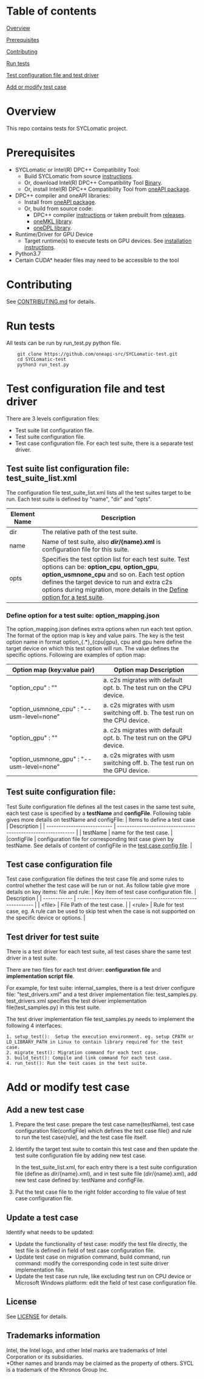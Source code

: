 # Table of contents

[Overview](#Overview)

[Prerequisites](#Prerequisites)

[Contributing](#Contributing)

[Run tests](#run-tests)

[Test configuration file and test driver](#Test-configuration-file-and-test-driver)

[Add or modify test case](#Add-or-modify-test-case)


# Overview

This repo contains tests for SYCLomatic project.

# Prerequisites

   - SYCLomatic or Intel(R) DPC++ Compatibility Tool:
       - Build SYCLomatic from source [instructions](https://github.com/oneapi-src/SYCLomatic).
       - Or, download Intel(R) DPC++ Compatibility Tool [Binary](https://www.intel.com/content/www/us/en/developer/articles/tool/oneapi-standalone-components.html#compatibility).
       - Or, install Intel(R) DPC++ Compatibility Tool from [oneAPI package](https://www.intel.com/content/www/us/en/developer/tools/oneapi/base-toolkit-download.html).
   - DPC++ compiler and oneAPI libraries:
       - Install from [oneAPI package](https://www.intel.com/content/www/us/en/developer/tools/oneapi/base-toolkit-download.html).
       - Or, build from source code:
           - DPC++ compiler [instructions](https://github.com/intel/llvm/blob/sycl/README.md)
                   or taken prebuilt from [releases](https://github.com/intel/llvm/releases).
           - [oneMKL library](https://github.com/oneapi-src/oneMKL/blob/develop/README.md).
           - [oneDPL library](https://github.com/oneapi-src/oneDPL/blob/main/README.md).
   - Runtime/Driver for GPU Device
       -  Target runtime(s) to execute tests on GPU devices. See [installation instructions](https://github.com/intel/llvm/blob/sycl/sycl/doc/GetStartedGuide.md#install-low-level-runtime).
   - Python3.7
   - Certain CUDA\* header files may need to be accessible to the tool

# Contributing
See [CONTRIBUTING.md](https://github.com/oneapi-src/SYCLomatic-test/blob/SYCLomatic/CONTRIBUTING.md) for details.

# Run tests

All tests can be run by run_test.py python file.
```
    git clone https://github.com/oneapi-src/SYCLomatic-test.git
    cd SYCLomatic-test
    python3 run_test.py
```

# Test configuration file and test driver
There are 3 levels configuration files:
   - Test suite list configuration file.
   - Test suite configuration file.
   - Test case configuration file.
For each test suite, there is a separate test driver.

## Test suite list configuration file: test_suite_list.xml

The configuration file test_suite_list.xml lists all the test suites target to be run. Each test suite is defined by "name", "dir" and "opts".

| Element Name | Description                                                  |
| ------------ | ------------------------------------------------------------ |
| dir          | The relative path of the test suite.                         |
| name         | Name of test suite, also **${dir}/${name}.xml** is configuration file for this suite.           |
| opts         | Specifies the test option list for each test suite. Test options can be: **option_cpu**, **option_gpu**, **option_usmnone_cpu** and so on. Each test option defines the target device to run and extra c2s options during migration, more details in the [Define option for a test suite](#define-option-for-a-test-suite-option_mappingjson). |


### Define option for a test suite: option_mapping.json

The option_mapping.json defines extra options when run each test option.
The format of the option map is key and value pairs. The key is the test option name in format option_{.*}_{cpu|gpu}, cpu and gpu here define the target device on which this test option will run. The value defines the specific options. Following are examples of option map:

| Option map (key:value pair)            | Option map Description                                                     |
| -------------------------------------- | ------------------------------------------------------------ |
| "option_cpu" : ""                         | a. c2s migrates with default opt. b. The test run on the CPU device. |
| "option_usmnone_cpu" : "--usm-level=none" | a. c2s migrates with usm switching off.  b. The test run on the CPU device. |
| "option_gpu" : ""                         | a. c2s migrates with default opt. b. The test run on the GPU device. |
| "option_usmnone_gpu" : "--usm-level=none" | a. c2s migrates with usm switching off. b. The test run on the GPU device.  |


## Test suite configuration file:
Test Suite configuration file defines all the test cases in the same test suite, each test case is specified by a **testName** and **configFile**.
Following table gives more details on testName and configFile:
| Items to define a test case | Description                                                  |
| --------------------------- | ------------------------------------------------------------ |
| testName                    | name for the test case.        |
|configFile    | configuration file for corresponding test case given by testName. See details of content of configFile in the [test case config file](#Test-case-configuration-file). |


## Test case configuration file
Test case configuration file defines the test case file and some rules to control whether the test case will be run or not.
As follow table give more details on key items: file and rule:
| Key item of test case configuration file. | Description                                                  |
| ------------ | ------------------------------------------------------------ |
| \<file\>       | File Path of the test case.       |
| \<rule\>       | Rule for test case,  eg. A rule can be used to skip test when the case is not supported on the specific device or options. |
## Test driver for test suite
There is a test driver for each test suite, all test cases share the same test driver in a test suite.

There are two files for each test driver: **configuration file** and **implementation script file**.

For example, for test suite: internal_samples, there is a test driver configure file: "test_drivers.xml" and a test driver implementation file: test_samples.py. test_drivers.xml specifies the test driver implementation file(test_samples.py) in this test suite.

The test driver implementation file test_samples.py needs to implement the following 4 interfaces:

    1. setup_test():  Setup the execution environment. eg. setup CPATH or LD_LIBRARY_PATH in Linux to contain library required for the test case.
    2. migrate_test(): Migration command for each test case.
    3. build_test(): Compile and link command for each test case.
    4. run_test(): Run the test cases in the test suite.


# Add or modify test case

## Add a new test case
1. Prepare the test case: prepare the test case name(testName), test case configuration file(configFile) which defines the test case file(<file>) and rule to run the test case(rule), and the test case file itself.

2. Identify the target test suite to contain this test case and then update the test suite configuration file by adding new test case.

   In the test_suite_list.xml, for each entry there is a test suite configuration file (define as ${dir}/${name}.xml), and in test suite file (${dir}/${name}.xml), add new test case defined by: testName and configFile.

3. Put the test case file to the right folder according to file value of test case configuration file.

## Update a test case
Identify what needs to be updated:

   - Update the functionality of test case:  modify the test file directly, the test file is defined in <file> field of test case configuration file.
   - Update test case on migration command, build command, run command: modify the corresponding code in test suite driver implementation file.
   - Update the test case run rule, like excluding test run on CPU device or Microsoft Windows platform: edit the <rule> field of test case configuration file.

## License

See [LICENSE](LICENSE) for details.

## Trademarks information
Intel, the Intel logo, and other Intel marks are trademarks of Intel Corporation or its subsidiaries.<br>
\*Other names and brands may be claimed as the property of others. SYCL is a trademark of the Khronos Group Inc.
